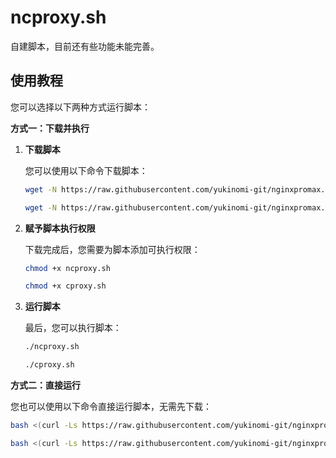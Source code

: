 # ncproxy.sh

自建脚本，目前还有些功能未能完善。

## 使用教程

您可以选择以下两种方式运行脚本：

**方式一：下载并执行**

1.  **下载脚本**

    您可以使用以下命令下载脚本：

    ```bash
    wget -N https://raw.githubusercontent.com/yukinomi-git/nginxpromax.sh/refs/heads/main/ncproxy.sh
    ```
    ```bash
    wget -N https://raw.githubusercontent.com/yukinomi-git/nginxpromax.sh/refs/heads/main/cproxy.sh
    ```

2.  **赋予脚本执行权限**

    下载完成后，您需要为脚本添加可执行权限：

    ```bash
    chmod +x ncproxy.sh
    ```
    ```bash
    chmod +x cproxy.sh
    ```

3.  **运行脚本**

    最后，您可以执行脚本：

    ```bash
    ./ncproxy.sh
    ```
     ```bash
    ./cproxy.sh
    ```

**方式二：直接运行**

您也可以使用以下命令直接运行脚本，无需先下载：

```bash
bash <(curl -Ls https://raw.githubusercontent.com/yukinomi-git/nginxpromax.sh/refs/heads/main/ncproxy.sh)
```

```bash
bash <(curl -Ls https://raw.githubusercontent.com/yukinomi-git/nginxpromax.sh/refs/heads/main/cproxy.sh)


